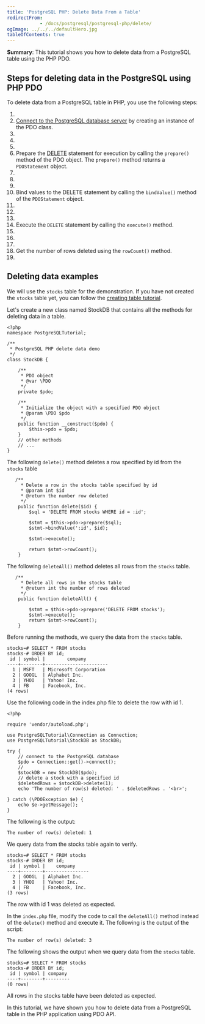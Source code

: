 ```yaml
---
title: 'PostgreSQL PHP: Delete Data From a Table'
redirectFrom: 
            - /docs/postgresql/postgresql-php/delete/
ogImage: ../../../defaultHero.jpg
tableOfContents: true
---
```



**Summary**: This tutorial shows you how to delete data from a PostgreSQL table using the PHP PDO.





## Steps for deleting data in the PostgreSQL using PHP PDO





To delete data from a PostgreSQL table in PHP, you use the following steps:





1. 
2. [Connect to the PostgreSQL database server](https://www.postgresqltutorial.com/postgresql-php/connect/) by creating an instance of the PDO class.
3. 
4.
5. 
6. Prepare the [DELETE](/docs/postgresql/postgresql-delete) statement for execution by calling the `prepare()` method of the PDO object. The `prepare()` method returns a `PDOStatement` object.
7. 
8.
9. 
10. Bind values to the DELETE statement by calling the `bindValue()` method of the `PDOStatement` object.
11. 
12.
13. 
14. Execute the `DELETE` statement by calling the `execute()` method.
15. 
16.
17. 
18. Get the number of rows deleted using the `rowCount()` method.
19. 





## Deleting data examples





We will use the `stocks` table for the demonstration. If you have not created the `stocks` table yet, you can follow the [creating table tutorial](https://www.postgresqltutorial.com/postgresql-php/create-tables/).





Let's create a new class named StockDB that contains all the methods for deleting data in a table.





```
<?php
namespace PostgreSQLTutorial;

/**
 * PostgreSQL PHP delete data demo
 */
class StockDB {

    /**
     * PDO object
     * @var \PDO
     */
    private $pdo;

    /**
     * Initialize the object with a specified PDO object
     * @param \PDO $pdo
     */
    public function __construct($pdo) {
        $this->pdo = $pdo;
    }
    // other methods
    // ...
}
```





The following `delete()` method deletes a row specified by id from the `stocks` table





```
   /**
     * Delete a row in the stocks table specified by id
     * @param int $id
     * @return the number row deleted
     */
    public function delete($id) {
        $sql = 'DELETE FROM stocks WHERE id = :id';

        $stmt = $this->pdo->prepare($sql);
        $stmt->bindValue(':id', $id);

        $stmt->execute();

        return $stmt->rowCount();
    }
```





The following `deleteAll()` method deletes all rows from the `stocks` table.





```
   /**
     * Delete all rows in the stocks table
     * @return int the number of rows deleted
     */
    public function deleteAll() {

        $stmt = $this->pdo->prepare('DELETE FROM stocks');
        $stmt->execute();
        return $stmt->rowCount();
    }
```





Before running the methods, we query the data from the `stocks` table.





```
stocks=# SELECT * FROM stocks
stocks-# ORDER BY id;
 id | symbol |        company
----+--------+-----------------------
  1 | MSFT   | Microsoft Corporation
  2 | GOOGL  | Alphabet Inc.
  3 | YHOO   | Yahoo! Inc.
  4 | FB     | Facebook, Inc.
(4 rows)
```





Use the following code in the index.php file to delete the row with id 1.





```
<?php

require 'vendor/autoload.php';

use PostgreSQLTutorial\Connection as Connection;
use PostgreSQLTutorial\StockDB as StockDB;

try {
    // connect to the PostgreSQL database
    $pdo = Connection::get()->connect();
    //
    $stockDB = new StockDB($pdo);
    // delete a stock with a specified id
    $deletedRows = $stockDB->delete(1);
    echo 'The number of row(s) deleted: ' . $deletedRows . '<br>';

} catch (\PDOException $e) {
    echo $e->getMessage();
}
```





The following is the output:





```
The number of row(s) deleted: 1
```





We query data from the stocks table again to verify.





```
stocks=# SELECT * FROM stocks
stocks-# ORDER BY id;
 id | symbol |    company
----+--------+----------------
  2 | GOOGL  | Alphabet Inc.
  3 | YHOO   | Yahoo! Inc.
  4 | FB     | Facebook, Inc.
(3 rows)
```





The row with id 1 was deleted as expected.





In the `index.php` file, modify the code to call the `deleteAll()` method instead of the `delete()` method and execute it. The following is the output of the script:





```
The number of row(s) deleted: 3
```





The following shows the output when we query data from the `stocks` table.





```
stocks=# SELECT * FROM stocks
stocks-# ORDER BY id;
 id | symbol | company
----+--------+---------
(0 rows)
```





All rows in the stocks table have been deleted as expected.





In this tutorial, we have shown you how to delete data from a PostgreSQL table in the PHP application using PDO API.


